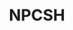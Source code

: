 ---
title: NPCSH
description: AI Agent framework designed to integrate Large Language Models (LLMs) and Agents into one's daily workflow by making them available and easily configurable through a command line shell as well as an extensible python library.
link: https://github.com/cagostino/npcsh
github: https://github.com/cagostino/npcsh
---